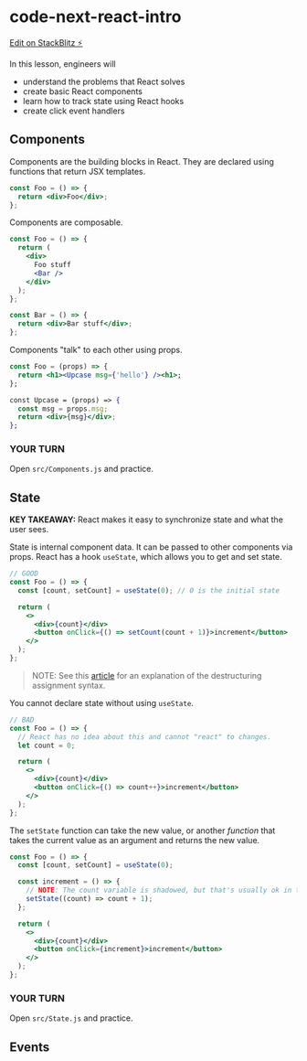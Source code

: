 # code-next-react-intro

[Edit on StackBlitz ⚡️](https://stackblitz.com/edit/code-next-react-intro)

In this lesson, engineers will

- understand the problems that React solves
- create basic React components
- learn how to track state using React hooks
- create click event handlers

## Components

Components are the building blocks in React. They are declared using functions that return JSX templates.

```jsx
const Foo = () => {
  return <div>Foo</div>;
};
```

Components are composable.

```jsx
const Foo = () => {
  return (
    <div>
      Foo stuff
      <Bar />
    </div>
  );
};

const Bar = () => {
  return <div>Bar stuff</div>;
};
```

Components "talk" to each other using props.

```jsx
const Foo = (props) => {
  return <h1><Upcase msg={'hello'} /><h1>;
};

const Upcase = (props) => {
  const msg = props.msg;
  return <div>{msg}</div>;
};
```

### YOUR TURN

Open `src/Components.js` and practice.

## State

**KEY TAKEAWAY:** React makes it easy to synchronize state and what the user sees.

State is internal component data. It can be passed to other components via props. React has a hook `useState`, which allows you to get and set state.

```jsx
// GOOD
const Foo = () => {
  const [count, setCount] = useState(0); // 0 is the initial state

  return (
    <>
      <div>{count}</div>
      <button onClick={() => setCount(count + 1)}>increment</button>
    </>
  );
};
```

>NOTE: See this [article](https://developer.mozilla.org/en-US/docs/Web/JavaScript/Reference/Operators/Destructuring_assignment) for an explanation of the destructuring assignment syntax.

You cannot declare state without using `useState`.

```jsx
// BAD
const Foo = () => {
  // React has no idea about this and cannot "react" to changes.
  let count = 0;

  return (
    <>
      <div>{count}</div>
      <button onClick={() => count++}>increment</button>
    </>
  );
};
```

The `setState` function can take the new value, or another _function_ that takes the current value as an argument and returns the new value.

```jsx
const Foo = () => {
  const [count, setCount] = useState(0);

  const increment = () => {
    // NOTE: The count variable is shadowed, but that's usually ok in this context.
    setState((count) => count + 1);
  };

  return (
    <>
      <div>{count}</div>
      <button onClick={increment}>increment</button>
    </>
  );
};
```

### YOUR TURN

Open `src/State.js` and practice.

## Events